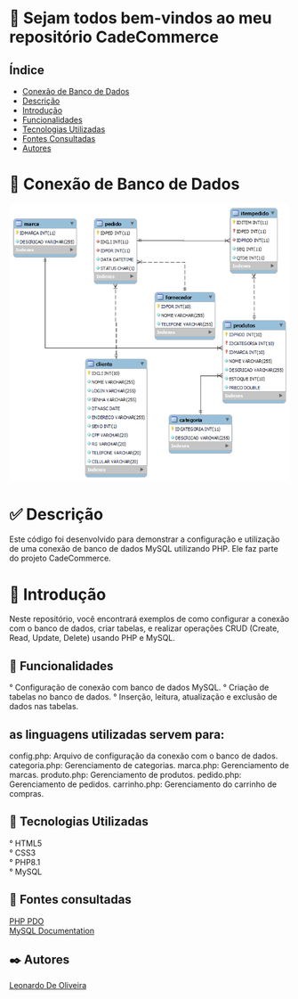 # 🚀 Sejam todos bem-vindos ao meu repositório CadeCommerce

## Índice
   - [Conexão de Banco de Dados](#conex%C3%A3o-de-banco-de-dados)
   - [Descrição](#descri%C3%A7%C3%A3o)
   - [Introdução](#introdu%C3%A7%C3%A3o)
   - [Funcionalidades](#funcionalidades)
   - [Tecnologias Utilizadas](#tecnologias-utilizadas)
   - [Fontes Consultadas](#fontes-consultadas)
   - [Autores](#autores)

# 💾 Conexão de Banco de Dados
![image info](img/tabela.png)

# ✅ Descrição 
Este código foi desenvolvido para demonstrar a configuração e utilização de uma conexão de banco de dados MySQL utilizando PHP. Ele faz parte do projeto CadeCommerce.

# 📃 Introdução

Neste repositório, você encontrará exemplos de como configurar a conexão com o banco de dados, criar tabelas, e realizar operações CRUD (Create, Read, Update, Delete) usando PHP e MySQL.

## 🔧 Funcionalidades
   ° Configuração de conexão com banco de dados MySQL.
   ° Criação de tabelas no banco de dados.
   ° Inserção, leitura, atualização e exclusão de dados nas tabelas.

## as linguagens utilizadas servem para:

   config.php: Arquivo de configuração da conexão com o banco de dados.
   categoria.php: Gerenciamento de categorias.
   marca.php: Gerenciamento de marcas.
   produto.php: Gerenciamento de produtos.
   pedido.php: Gerenciamento de pedidos.
   carrinho.php: Gerenciamento do carrinho de compras.

## 📌 Tecnologias Utilizadas
   ° HTML5    
   ° CSS3   
   ° PHP8.1   
   ° MySQL

## 🔎 Fontes consultadas
   [PHP PDO](https://www.php.net/manual/en/book.pdo.php)  
   [MySQL Documentation](https://dev.mysql.com/doc/)  
   
## ✒️ Autores
[Leonardo De Oliveira](https://github.com/leoOliveiraBR)  
